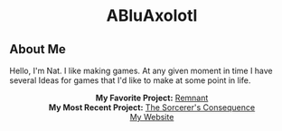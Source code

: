 # <p align="center">ABluAxolotl</p>
## About Me
  Hello, I'm Nat.
  I like making games. At any given moment in time I have several Ideas for games that I'd like to make at some point in life.
<div align="center">
  <b>My Favorite Project:</b> <a href="https://www.youtube.com/watch?v=6X6voJ_psEI">Remnant</a></br>
  <b>My Most Recent Project:</b> <a href="https://abluaxolotl.itch.io/thesorcerersconsequence">The Sorcerer's Consequence</a>
  </br>
<a align="center" href="https://www.abluaxolotl.xyz/">My Website</a>
</div>
<!--
**ABluAxolotl/ABluAxolotl** is a ✨ _special_ ✨ repository because its `README.md` (this file) appears on your GitHub profile.

Here are some ideas to get you started:

- 🔭 I’m currently working on ...
- 🌱 I’m currently learning ...
- 👯 I’m looking to collaborate on ...
- 🤔 I’m looking for help with ...
- 💬 Ask me about ...
- 📫 How to reach me: ...
- 😄 Pronouns: ...
- ⚡ Fun fact: ...
-->
